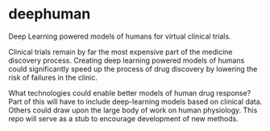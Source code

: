 # deephuman
Deep Learning powered models of humans for virtual clinical trials.

Clinical trials remain by far the most expensive part of the medicine discovery process. Creating deep learning powered models of humans could significantly speed up the process of drug discovery by lowering the risk of failures in the clinic.

What technologies could enable better models of human drug response? Part of this will have to include deep-learning models based on clinical data. Others could draw upon the large body of work on human physiology. This repo will serve as a stub to encourage development of new methods.
